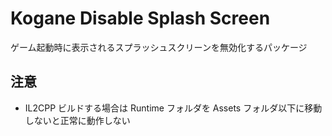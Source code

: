 # Kogane Disable Splash Screen

ゲーム起動時に表示されるスプラッシュスクリーンを無効化するパッケージ

## 注意

* IL2CPP ビルドする場合は Runtime フォルダを Assets フォルダ以下に移動しないと正常に動作しない